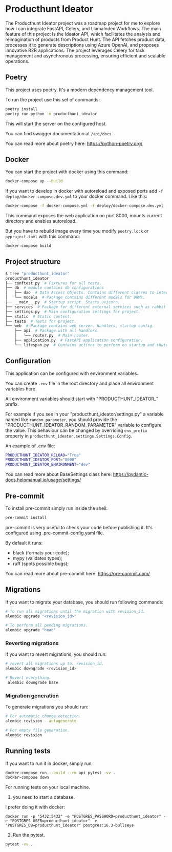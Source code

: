 # Producthunt Ideator

The Producthunt Ideator project was a roadmap project for me to explore how I can integrate FastAPI, Celery, and LlamaIndex Workflows. The main feature of this project is the Ideator API, which facilitates the analysis and reimagination of products from Product Hunt. The API fetches product data, processes it to generate descriptions using Azure OpenAI, and proposes innovative B2B applications. The project leverages Celery for task management and asynchronous processing, ensuring efficient and scalable operations.


## Poetry

This project uses poetry. It's a modern dependency management
tool.

To run the project use this set of commands:

```bash
poetry install
poetry run python -m producthunt_ideator
```

This will start the server on the configured host.

You can find swagger documentation at `/api/docs`.

You can read more about poetry here: https://python-poetry.org/

## Docker

You can start the project with docker using this command:

```bash
docker-compose up --build
```

If you want to develop in docker with autoreload and exposed ports add `-f deploy/docker-compose.dev.yml` to your docker command.
Like this:

```bash
docker-compose -f docker-compose.yml -f deploy/docker-compose.dev.yml --project-directory . up --build
```

This command exposes the web application on port 8000, mounts current directory and enables autoreload.

But you have to rebuild image every time you modify `poetry.lock` or `pyproject.toml` with this command:

```bash
docker-compose build
```

## Project structure

```bash
$ tree "producthunt_ideator"
producthunt_ideator
├── conftest.py  # Fixtures for all tests.
├── db  # module contains db configurations
│   ├── dao  # Data Access Objects. Contains different classes to interact with database.
│   └── models  # Package contains different models for ORMs.
├── __main__.py  # Startup script. Starts uvicorn.
├── services  # Package for different external services such as rabbit or redis etc.
├── settings.py  # Main configuration settings for project.
├── static  # Static content.
├── tests  # Tests for project.
└── web  # Package contains web server. Handlers, startup config.
    ├── api  # Package with all handlers.
    │   └── router.py  # Main router.
    ├── application.py  # FastAPI application configuration.
    └── lifespan.py  # Contains actions to perform on startup and shutdown.
```

## Configuration

This application can be configured with environment variables.

You can create `.env` file in the root directory and place all
environment variables here. 

All environment variables should start with "PRODUCTHUNT_IDEATOR_" prefix.

For example if you see in your "producthunt_ideator/settings.py" a variable named like
`random_parameter`, you should provide the "PRODUCTHUNT_IDEATOR_RANDOM_PARAMETER" 
variable to configure the value. This behaviour can be changed by overriding `env_prefix` property
in `producthunt_ideator.settings.Settings.Config`.

An example of .env file:
```bash
PRODUCTHUNT_IDEATOR_RELOAD="True"
PRODUCTHUNT_IDEATOR_PORT="8000"
PRODUCTHUNT_IDEATOR_ENVIRONMENT="dev"
```

You can read more about BaseSettings class here: https://pydantic-docs.helpmanual.io/usage/settings/

## Pre-commit

To install pre-commit simply run inside the shell:
```bash
pre-commit install
```

pre-commit is very useful to check your code before publishing it.
It's configured using .pre-commit-config.yaml file.

By default it runs:
* black (formats your code);
* mypy (validates types);
* ruff (spots possible bugs);


You can read more about pre-commit here: https://pre-commit.com/

## Migrations

If you want to migrate your database, you should run following commands:
```bash
# To run all migrations until the migration with revision_id.
alembic upgrade "<revision_id>"

# To perform all pending migrations.
alembic upgrade "head"
```

### Reverting migrations

If you want to revert migrations, you should run:
```bash
# revert all migrations up to: revision_id.
alembic downgrade <revision_id>

# Revert everything.
 alembic downgrade base
```

### Migration generation

To generate migrations you should run:
```bash
# For automatic change detection.
alembic revision --autogenerate

# For empty file generation.
alembic revision
```


## Running tests

If you want to run it in docker, simply run:

```bash
docker-compose run --build --rm api pytest -vv .
docker-compose down
```

For running tests on your local machine.
1. you need to start a database.

I prefer doing it with docker:
```
docker run -p "5432:5432" -e "POSTGRES_PASSWORD=producthunt_ideator" -e "POSTGRES_USER=producthunt_ideator" -e "POSTGRES_DB=producthunt_ideator" postgres:16.3-bullseye
```


2. Run the pytest.
```bash
pytest -vv .
```
